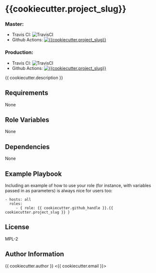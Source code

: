 # {{cookiecutter.project_slug}}

### Master:
- Travis CI: ![TravisCI](https://travis-ci.com/{{cookiecutter.github_handle}}/{{cookiecutter.project_slug}}.svg?branch=master)
- Github Actions: [![{{cookiecutter.project_slug}}](https://github.com/{{cookiecutter.github_handle}}/{{cookiecutter.project_slug}}/actions/workflows/push.yml/badge.svg?branch=master)](https://github.com/{{cookiecutter.github_handle}}/{{cookiecutter.project_slug}}/actions/workflows/push.yml)

### Production:
- Travis CI: ![TravisCI](https://travis-ci.com/{{cookiecutter.github_handle}}/{{cookiecutter.project_slug}}.svg?branch=production)
- Github Actions: [![{{cookiecutter.project_slug}}](https://github.com/{{cookiecutter.github_handle}}/{{cookiecutter.project_slug}}/actions/workflows/push.yml/badge.svg?branch=production)](https://github.com/{{cookiecutter.github_handle}}/{{cookiecutter.project_slug}}/actions/workflows/push.yml)

{{ cookiecutter.description }}

Requirements
------------

None


Role Variables
--------------

None   

Dependencies
------------

None

Example Playbook
----------------

Including an example of how to use your role (for instance, with variables passed in as parameters) is always nice for users too:

    - hosts: all
      roles:
         - { role: {{ cookiecutter.github_handle }}.{{ cookiecutter.project_slug }} }

License
-------

MPL-2

Author Information
------------------

{{ cookiecutter.author }} <{{ cookiecutter.email }}>
